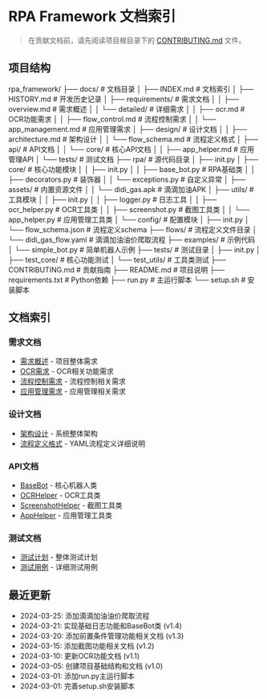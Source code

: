 # RPA Framework 文档索引

> 在贡献文档前，请先阅读项目根目录下的 [CONTRIBUTING.md](../CONTRIBUTING.md) 文件。

## 项目结构

rpa_framework/
├── docs/ # 文档目录
│ ├── INDEX.md # 文档索引
│ ├── HISTORY.md # 开发历史记录
│ ├── requirements/ # 需求文档
│ │ ├── overview.md # 需求概述
│ │ └── detailed/ # 详细需求
│ │ ├── ocr.md # OCR功能需求
│ │ ├── flow_control.md # 流程控制需求
│ │ └── app_management.md # 应用管理需求
│ ├── design/ # 设计文档
│ │ ├── architecture.md # 架构设计
│ │ └── flow_schema.md # 流程定义格式
│ ├── api/ # API文档
│ │ └── core/ # 核心API文档
│ │ ├── app_helper.md # 应用管理API
│ └── tests/ # 测试文档
├── rpa/ # 源代码目录
│ ├── init.py
│ ├── core/ # 核心功能模块
│ │ ├── init.py
│ │ ├── base_bot.py # RPA基础类
│ │ ├── decorators.py # 装饰器
│ │ └── exceptions.py # 自定义异常
│ ├── assets/ # 内置资源文件
│ │ └── didi_gas.apk # 滴滴加油APK
│ ├── utils/ # 工具模块
│ │ ├── init.py
│ │ ├── logger.py # 日志工具
│ │ ├── ocr_helper.py # OCR工具类
│ │ ├── screenshot.py # 截图工具类
│ │ └── app_helper.py # 应用管理工具类
│ └── config/ # 配置模块
│ ├── init.py
│ └── flow_schema.json # 流程定义schema
├── flows/ # 流程定义文件目录
│ └── didi_gas_flow.yaml # 滴滴加油油价爬取流程
├── examples/ # 示例代码
│ └── simple_bot.py # 简单机器人示例
├── tests/ # 测试目录
│ ├── init.py
│ ├── test_core/ # 核心功能测试
│ └── test_utils/ # 工具类测试
├── CONTRIBUTING.md # 贡献指南
├── README.md # 项目说明
├── requirements.txt # Python依赖
├── run.py # 主运行脚本
└── setup.sh # 安装脚本

## 文档索引

### 需求文档
- [需求概述](requirements/overview.md) - 项目整体需求
- [OCR需求](requirements/detailed/ocr.md) - OCR相关功能需求
- [流程控制需求](requirements/detailed/flow_control.md) - 流程控制相关需求
- [应用管理需求](requirements/detailed/app_management.md) - 应用管理相关需求

### 设计文档
- [架构设计](design/architecture.md) - 系统整体架构
- [流程定义格式](design/flow_schema.md) - YAML流程定义详细说明

### API文档
- [BaseBot](api/core/base_bot.md) - 核心机器人类
- [OCRHelper](api/core/ocr_helper.md) - OCR工具类
- [ScreenshotHelper](api/core/screenshot_helper.md) - 截图工具类
- [AppHelper](api/core/app_helper.md) - 应用管理工具类

### 测试文档
- [测试计划](tests/test_plan.md) - 整体测试计划
- [测试用例](tests/test_cases.md) - 详细测试用例

## 最近更新
- 2024-03-25: 添加滴滴加油油价爬取流程
- 2024-03-21: 实现基础日志功能和BaseBot类 (v1.4)
- 2024-03-20: 添加前置条件管理功能相关文档 (v1.3)
- 2024-03-15: 添加截图功能相关文档 (v1.2)
- 2024-03-10: 更新OCR功能文档 (v1.1)
- 2024-03-05: 创建项目基础结构和文档 (v1.0)
- 2024-03-01: 添加run.py主运行脚本
- 2024-03-01: 完善setup.sh安装脚本